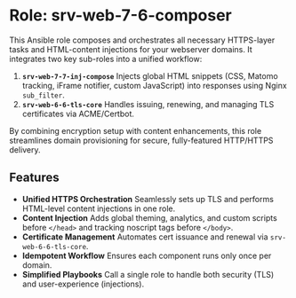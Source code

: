 # Role: srv-web-7-6-composer

This Ansible role composes and orchestrates all necessary HTTPS-layer tasks and HTML-content injections for your webserver domains. It integrates two key sub-roles into a unified workflow:

1. **`srv-web-7-7-inj-compose`**
   Injects global HTML snippets (CSS, Matomo tracking, iFrame notifier, custom JavaScript) into responses using Nginx `sub_filter`.
2. **`srv-web-6-6-tls-core`**
   Handles issuing, renewing, and managing TLS certificates via ACME/Certbot.

By combining encryption setup with content enhancements, this role streamlines domain provisioning for secure, fully-featured HTTP/HTTPS delivery.

## Features

* **Unified HTTPS Orchestration**
  Seamlessly sets up TLS and performs HTML-level content injections in one role.
* **Content Injection**
  Adds global theming, analytics, and custom scripts before `</head>` and tracking noscript tags before `</body>`.
* **Certificate Management**
  Automates cert issuance and renewal via `srv-web-6-6-tls-core`.
* **Idempotent Workflow**
  Ensures each component runs only once per domain.
* **Simplified Playbooks**
  Call a single role to handle both security (TLS) and user-experience (injections).
